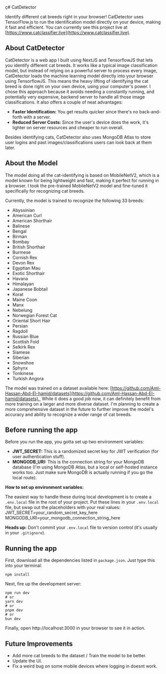 ç# CatDetector

Identify different cat breeds right in your browser! CatDetector uses TensorFlow.js to run the identification model directly on your device, making it fast and efficient.
You can currently see this project live at [https://www.catclassifier.live](https://www.catclassifier.live).

## About CatDetector

CatDetector is a web app I built using NextJS and TensorflowJS that lets you identify different cat breeds. It works like a typical image classification model, but instead of relying on a powerful server to process every image, CatDetector loads the machine learning model directly into your browser using TensorflowJS.  This means the heavy lifting of identifying the cat breed is done right on your own device, using your computer's power. I chose this approach because it avoids needing a constantly running, and potentially very expensive, backend server to handle all those image classifications. It also offers a couple of neat advantages:

*   **Faster Identification:** You get results quicker since there's no back-and-forth with a server.
*   **Reduced Server Costs:** Since the user's device does the work, it's lighter on server resources and cheaper to run overall.

Besides identifying cats, CatDetector also uses MongoDB Atlas to store user logins and past images/classifications users can look back at them later.

## About the Model

The model doing all the cat-identifying is based on MobileNetV2, which is a model known for being lightweight and fast, making it perfect for running in a browser. I took the pre-trained MobileNetV2 model and fine-tuned it specifically for recognizing cat breeds.

Currently, the model is trained to recognize the following 33 breeds:

*   Abyssinian
*   American Curl
*   American Shorthair
*   Balinese
*   Bengal
*   Birman
*   Bombay
*   British Shorthair
*   Burmese
*   Cornish Rex
*   Devon Rex
*   Egyptian Mau
*   Exotic Shorthair
*   Havana
*   Himalayan
*   Japanese Bobtail
*   Korat
*   Maine Coon
*   Manx
*   Nebelung
*   Norwegian Forest Cat
*   Oriental Short Hair
*   Persian
*   Ragdoll
*   Russian Blue
*   Scottish Fold
*   Selkirk Rex
*   Siamese
*   Siberian
*   Snowshoe
*   Sphynx
*   Tonkinese
*   Turkish Angora

The model was trained on a dataset available here: [https://github.com/Aml-Hassan-Abd-El-hamid/datasets](https://github.com/Aml-Hassan-Abd-El-hamid/datasets).  While it does a good job now, it can definitely benefit from more training on a larger and more diverse dataset. I'm planning to create a more comprehensive dataset in the future to further improve the model's accuracy and ability to recognize a wider range of cat breeds.


## Before running the app

Before you run the app, you gotta set up two environment variables:

*   **JWT_SECRET:** This is a randomized secret key for JWT verification (for user authentication stuff).
*   **MONGODB_URI:** This is the connection string for your MongoDB database (I'm using MongoDB Atlas, but a local or self-hosted instance works too. Just make sure MongoDB is actually running if you go the local route).

**How to set up environment variables:**

The easiest way to handle these during local development is to create a `.env.local` file in the root of your project. Put these lines in your `.env.local` file, but swap out the placeholders with your real values:
JWT_SECRET=your_random_secret_key_here
MONGODB_URI=your_mongodb_connection_string_here

**Heads up:** Don't commit your `.env.local` file to version control (it's usually in your `.gitignore`).

## Running the app

First, download all the dependencies listed in `package.json`. Just type this into your terminal:

```
npm install
```

Next, fire up the development server:

```
npm run dev
# or
yarn dev
# or
pnpm dev
# or
bun dev
```
Finally, open http://localhost:3000 in your browser to see it in action.

## Future Improvements
* Add more cat breeds to the dataset / Train the model to be better.
* Update the UI.
* Fix a weird bug on some mobile devices where logging in doesnt work.
